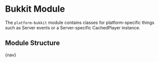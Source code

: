# Bukkit Module

The `platform-bukkit` module contains classes for platform-specific things such as Server events or a Server-specific CachedPlayer instance.

## Module Structure

{nav}